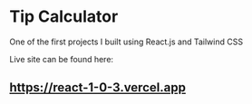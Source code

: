 # Tip Calculator

One of the first projects I built using React.js and Tailwind CSS

Live site can be found here:

https://react-1-0-3.vercel.app
-
